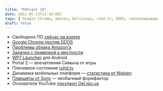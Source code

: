 ```yaml
---
title: "PAYcast 18"
date: 2011-05-13T12:10:08Z
tags: [ Google Chrome, amazon, Delicious, ruhd.tv, DDOS, геопланировщик, Nielsen, PAYcast, IPhone, Android, Sony ]
draft: false
---
```

<ul>
<li>Свободное ПО <a href="http://www.infoworld.com/print/155740" target="_blank">сейчас на взлете</a></li>
<li><a href="http://habrahabr.ru/blogs/google_chrome/117756/" target="_blank">Google Chrome против DDOS</a></li>
<li><a href="http://www.computerworld.com/s/article/9216036/Amazon_cloud_glitch_knocks_out_popular_websites" target="_blank">Проблемы облака Amazon&#8217;а</a></li>
<li><a href="http://droider.ru/?p=7502" target="_blank">Задачки с привязкой к местности</a></li>
<li><a href="https://market.android.com/details?id=info.tikuwarez.launcher3&#038;feature=search_result" target="_blank">WP7 Launcher</a> для Android</li>
<li>Portal 2 &#8212; впечатления Симыча от игры</li>
<li>Плачевное состояние <a href="http://hd.rusd.tv" target="_blank">ruhd.tv</a></li>
<li>Динамика мобильных платформ &#8212; <a href="http://blog.nielsen.com/nielsenwire/online_mobile/u-s-smartphone-market-whos-the-most-wanted/" target="_blank">статистика от Nielsen</a></li>
<li><a href="http://habrahabr.ru/blogs/android/118154" target="_blank">Планшеты от Sony</a> &#8212; необычный формфактор</li>
<li>Основатели YouTube <a href="http://blog.delicious.com/blog/2011/05/youtube-founders-acquire-delicious.html" target="_blank">покупают Del.isio.us</a></li>
</ul>

     
